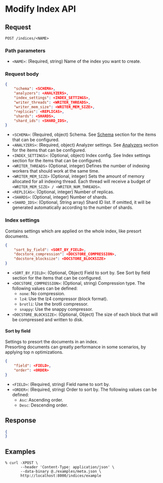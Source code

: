 # Modify Index API

## Request

```
POST /indices/<NAME>
```

### Path parameters
- `<NAME>`: (Required, string) Name of the index you want to create.

### Request body

```json
{
    "schema": <SCHEMA>,
    "analyzers": <ANALYZERS>,
    "index_settings": <INDEX_SETTINGS>,
    "writer_threads": <WRITER_THREADS>,
    "writer_mem_size": <WRITER_MEM_SIZE>,
    "replicas": <REPLICAS>,
    "shards": <SHARDS>,
    "shard_ids": <SHARD_IDS>,
}
```

- `<SCHEMA>`: (Required, object) Schema. See [Schema](../schema.md) section for the items that can be configured.
- `<ANALYZERS>`: (Required, object) Analyzer settings. See [Analyzers](../analyzers.md) section for the items that can be configured.
- `<INDEX_SETTINGS>`: (Optional, object) Index config. See Index settings section for the items that can be configured.
- `<WRITER_THREADS>` (Optional, integer) Defines the number of indexing workers that should work at the same time.
- `<WRITER_MEM_SIZE>` (Optional, integer) Sets the amount of memory allocated for all indexing thread. Each thread will receive a budget of `<WRITER_MEM_SIZE> / <WRITER_NUM_THREADS>`.
- `<REPLICAS>`: (Optional, integer) Number of replicas.
- `<SHARDS>`: (Optional, integer) Number of shards.
- `<SHARD_IDS>`: (Optional, String array) Shard ID list. If omitted, it will be generated automatically according to the number of shards.

### Index settings

Contains settings which are applied on the whole index, like presort documents.

```json
{
    "sort_by_field": <SORT_BY_FIELD>,
    "docstore_compression": <DOCSTORE_COMPRESSION>,
    "docstore_blocksize": <DOCSTORE_BLOCKSIZE>
}
```

- `<SORT_BY_FIELD>`: (Optional, Object) Field to sort by. See Sort by field section for the items that can be configured.
- `<DOCSTORE_COMPRESSION>`: (Optional, string) Compression type. The following values can be defined:
    - `none`: No compression.
    - `lz4`: Use the lz4 compressor (block format).
    - `brotli`: Use the brotli compressor.
    - `snappy`: Use the snappy compressor.
- `<DOCSTORE_BLOCKSIZE>`: (Optional, Object) The size of each block that will be compressed and written to disk.

#### Sort by field

Settings to presort the documents in an index.  
Presorting documents can greatly performance in some scenarios, by applying top n optimizations.

```json
{
    "field": <FIELD>,
    "order": <ORDER>
}
```

- `<FIELD>`: (Required, string) Field name to sort by.
- `<ORDER>`: (Required, string) Order to sort by. The following values can be defined:
    - `Asc`: Ascending order.
    - `Desc`: Descending order.

## Response

```json
{
}
```

## Examples

```
% curl -XPOST \
       --header 'Content-Type: application/json' \
       --data-binary @./examples/meta.json \
       http://localhost:8000/indices/example
```
